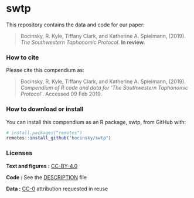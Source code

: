 
<!-- README.md is generated from README.Rmd. Please edit that file -->

# swtp

<!-- [![Circle-CI Build Status](https://circleci.com/gh/bocinsky/swtp.svg?style=shield)](https://circleci.com/gh/bocinsky/swtp) -->

This repository contains the data and code for our paper:

> Bocinsky, R. Kyle, Tiffany Clark, and Katherine A. Spielmann, (2019).
> *The Southwestern Taphonomic Protocol*. **In review.**

### How to cite

Please cite this compendium as:

> Bocinsky, R. Kyle, Tiffany Clark, and Katherine A. Spielmann, (2019).
> *Compendium of R code and data for ‘The Southwestern Taphonomic
> Protocol’*. Accessed 09 Feb 2019.

### How to download or install

You can install this compendium as an R package, swtp, from GitHub with:

``` r
# install.packages("remotes")
remotes::install_github("bocinsky/swtp")
```

### Licenses

**Text and figures :**
[CC-BY-4.0](http://creativecommons.org/licenses/by/4.0/)

**Code :** See the [DESCRIPTION](DESCRIPTION) file

**Data :** [CC-0](http://creativecommons.org/publicdomain/zero/1.0/)
attribution requested in reuse
